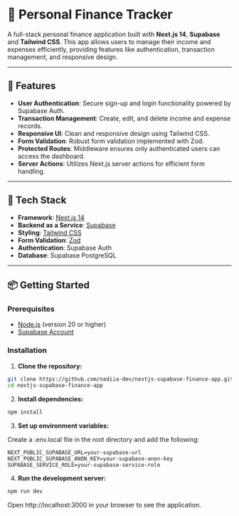 # 💸 Personal Finance Tracker

A full-stack personal finance application built with **Next.js 14**, **Supabase** and **Tailwind CSS**. This app allows users to manage their income and expenses efficiently, providing features like authentication, transaction management, and responsive design.

---

## 🚀 Features

- **User Authentication**: Secure sign-up and login functionality powered by Supabase Auth.
- **Transaction Management**: Create, edit, and delete income and expense records.
- **Responsive UI**: Clean and responsive design using Tailwind CSS.
- **Form Validation**: Robust form validation implemented with Zod.
- **Protected Routes**: Middleware ensures only authenticated users can access the dashboard.
- **Server Actions**: Utilizes Next.js server actions for efficient form handling.

---

## 🧰 Tech Stack

- **Framework**: [Next.js 14](https://nextjs.org/)
- **Backend as a Service**: [Supabase](https://supabase.com/)
- **Styling**: [Tailwind CSS](https://tailwindcss.com/)
- **Form Validation**: [Zod](https://zod.dev/)
- **Authentication**: Supabase Auth
- **Database**: Supabase PostgreSQL

---

## 📦 Getting Started

### Prerequisites

- [Node.js](https://nodejs.org/) (version 20 or higher)
- [Supabase Account](https://supabase.com/)

### Installation

1. **Clone the repository:**

```bash
git clone https://github.com/nadiia-dev/nextjs-supabase-finance-app.git
cd nextjs-supabase-finance-app
```

2. **Install dependencies:**

```bash
npm install
```

3. **Set up environment variables:**

Create a .env.local file in the root directory and add the following:

```env
NEXT_PUBLIC_SUPABASE_URL=your-supabase-url
NEXT_PUBLIC_SUPABASE_ANON_KEY=your-supabase-anon-key
SUPABASE_SERVICE_ROLE=your-supabase-service-role
```

4. **Run the development server:**

```bash
npm run dev
```

Open http://localhost:3000 in your browser to see the application.
